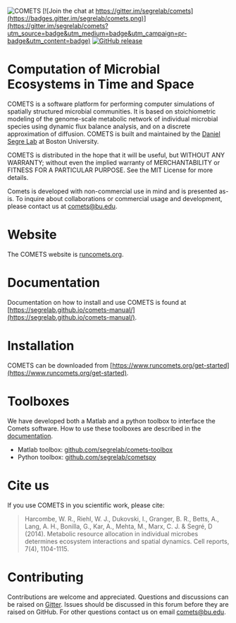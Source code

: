 ![COMETS](comets-logo.png)
[![Join the chat at https://gitter.im/segrelab/comets](https://badges.gitter.im/segrelab/comets.png)](https://gitter.im/segrelab/comets?utm_source=badge&utm_medium=badge&utm_campaign=pr-badge&utm_content=badge)
[![GitHub release](https://img.shields.io/github/release/segrelab/comets/all.svg)](https://GitHub.com/segrelab/comets/releases/)

# Computation of Microbial Ecosystems in Time and Space 
COMETS is a software platform for performing computer simulations of spatially structured microbial communities. It is based on stoichiometric modeling of the genome-scale metabolic network of individual microbial species using dynamic flux balance analysis, and on a discrete approximation of diffusion. COMETS is built and maintained by the [Daniel Segre Lab](http://www.bu.edu/segrelab) at Boston University.

COMETS is distributed in the hope that it will be useful, but WITHOUT ANY WARRANTY; without even the implied warranty of MERCHANTABILITY or FITNESS FOR A PARTICULAR PURPOSE. See the MIT License for more details. 

Comets is developed with non-commercial use in mind and is presented as-is. To inquire about collaborations or commercial usage and development, please contact us at <comets@bu.edu>.

# Website
The COMETS website is [runcomets.org](https://www.runcomets.org/).

# Documentation
Documentation on how to install and use COMETS is found at [https://segrelab.github.io/comets-manual/](https://segrelab.github.io/comets-manual/).

# Installation
COMETS can be downloaded from [https://www.runcomets.org/get-started](https://www.runcomets.org/get-started).

# Toolboxes
We have developed both a Matlab and a python toolbox to interface the Comets software. How to use these toolboxes are described in the [documentation](https://segrelab.github.io/comets-manual/).
 - Matlab toolbox: [github.com/segrelab/comets-toolbox](https://github.com/segrelab/comets-toolbox)
 - Python toolbox: [github.com/segrelab/cometspy](https://github.com/segrelab/cometspy)

# Cite us
If you use COMETS in you scientific work, please cite:
>Harcombe, W. R., Riehl, W. J., Dukovski, I., Granger, B. R., Betts, A., Lang, A. H., Bonilla, G., Kar, A., Mehta, M., Marx, C. J. & Segré, D (2014). Metabolic resource allocation in individual microbes determines ecosystem interactions and spatial dynamics. Cell reports, 7(4), 1104-1115.

# Contributing
Contributions are welcome and appreciated. Questions and discussions can be raised on [Gitter](https://gitter.im/segrelab/comets). Issues should be discussed in this forum before they are raised on GitHub. For other questions contact us on email comets@bu.edu.
